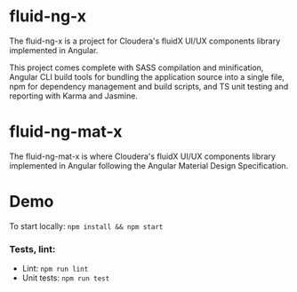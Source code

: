 # fluid-ng-x

The fluid-ng-x is a project for Cloudera's fluidX UI/UX components library implemented in Angular.

This project comes complete with SASS compilation and minification, Angular CLI build tools for bundling the application source into a single file, npm for dependency management and build scripts, and TS unit testing and reporting with Karma and Jasmine.

# fluid-ng-mat-x

The fluid-ng-mat-x is where Cloudera's fluidX UI/UX components library implemented in Angular following the Angular Material Design Specification.

# Demo 

To start locally: `npm install && npm start`

### Tests, lint:

- Lint: `npm run lint`
- Unit tests: `npm run test`

